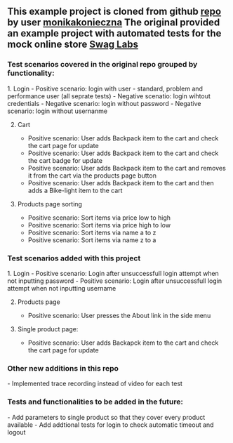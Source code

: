 <h2>This example project is cloned from github <a href="https://github.com/monikakonieczna/playwright-ts-project">repo</a> by user <a href="https://github.com/monikakonieczna">monikakonieczna</a>
The original provided an example project with automated tests for the mock online store <a href="https://www.saucedemo.com/">Swag Labs</a></h2>

<h3>Test scenarios covered in the original repo grouped by functionality:</h3>
1. Login
	- Positive scenario: login with user - standard, problem and performance user (all seprate tests)
	- Negative scenatio: login wihtout credentials
	- Negative scenario: login without password
	- Negative scenario: login without usernanme

2. Cart
	- Positive scenario: User adds Backpack item to the cart and check the cart page for update
	- Positive scenario: User adds Backpack item to the cart and check the cart badge for update
	- Positive scenario: User adds Backpack item to the cart and removes it from the cart via the products page button
	- Positive scenario: User adds Backpack item to the cart and then adds a Bike-light item to the cart

3. Products page sorting
	- Positive scenario: Sort items via price low to high
	- Positive scenario: Sort items via price high to low
	- Positive scenario: Sort items via name a to z 
	- Positive scenario: Sort items via name z to a
	
<h3>Test scenarios added with this project</h3>
1. Login
	- Positive scenario: Login after unsuccessfull login attempt when not inputting password
	- Positive scenario: Login after unsuccessfull login attempt when not inputting username
	
2. Products page
	- Positive scenario: User presses the About link in the side menu
	
3. Single product page:
	- Positive scenario: User adds Backapck item to the cart and check the cart page for update
	
<h3>Other new additions in this repo</h3>
	- Implemented trace recording instead of video for each test
	
<h3>Tests and functionalities to be added in the future:</h3>
	- Add parameters to single product so that they cover every product available
	- Add addtional tests for login to check automatic timeout and logout
